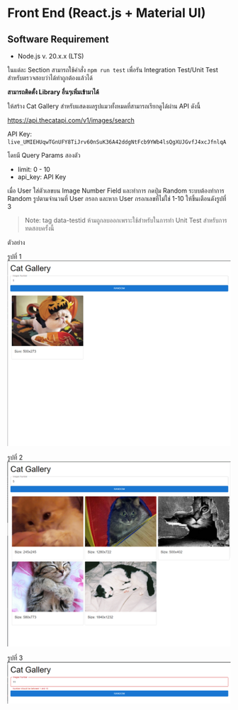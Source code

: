 # Front End (React.js + Material UI)

## Software Requirement

-   Node.js v. 20.x.x (LTS)

ในแต่ละ Section สามารถใช้คำสั่ง `npm run test` เพื่อรัน Integration Test/Unit Test สำหรับตรวจสอบว่าได้ทำถูกต้องแล้วได้

**สามารถติดตั้ง Library อื่นๆเพิ่มเข้ามาได้**

ให้สร้าง Cat Gallery สำหรับแสดงผลรูปแมวทั้งหมดที่สามารถเรียกดูได้ผ่าน API ดังนี้

https://api.thecatapi.com/v1/images/search

API Key: `live_UMIEHUqwTGnUFY8TiJrv60nSuK36A42ddgNtFcb9YWb4lsQgXUJGvfJ4xcJfnlqA`

โดยมี Query Params สองตัว

-   limit: 0 - 10
-   api_key: API Key

เมื่อ User ใส่ตัวเลขบน Image Number Field และทำการ กดปุ่ม Random ระบบต้องทำการ Random รูปตามจำนวนที่ User กรอก และหาก User กรอกเลขที่ไม่ใช่ 1-10 ให้ขึ้นเตือนดังรูปที่ 3

> Note: tag data-testid ห้ามถูกลบออกเพราะใช้สำหรับในการทำ Unit Test สำหรับการทดสอบครั้งนี้

ตัวอย่าง

รูปที่ 1
![ex1](./assets/ex1.png)

รูปที่ 2
![ex2](./assets/ex2.png)

รูปที่ 3
![ex3](./assets/ex3.png)

